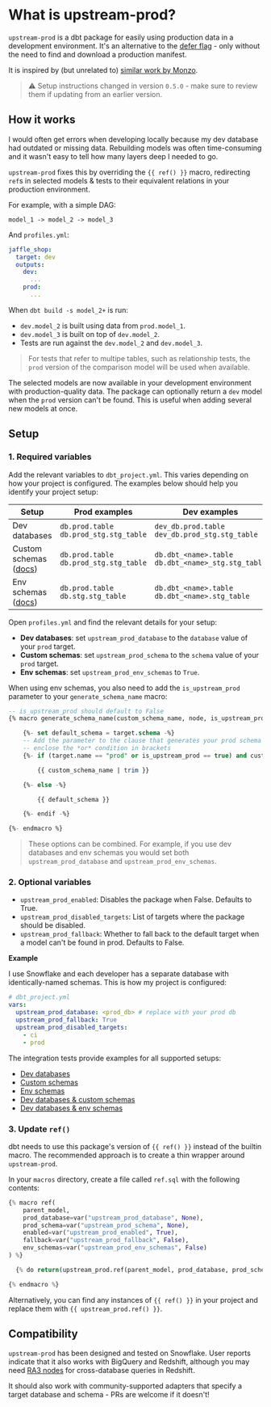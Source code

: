# What is upstream-prod?

`upstream-prod` is a dbt package for easily using production data in a development environment. It's an alternative to the [defer flag](https://docs.getdbt.com/reference/node-selection/defer) - only without the need to find and download a production manifest.

It is inspired by (but unrelated to) [similar work by Monzo](https://monzo.com/blog/2021/10/14/an-introduction-to-monzos-data-stack).

> ⚠️ Setup instructions changed in version `0.5.0` - make sure to review them if updating from an earlier version.

## How it works
I would often get errors when developing locally because my dev database had outdated or missing data. Rebuilding models was often time-consuming and it wasn't easy to tell how many layers deep I needed to go.

`upstream-prod` fixes this by overriding the `{{ ref() }}` macro, redirecting `ref`s in selected models & tests to their equivalent relations in your production environment.

For example, with a simple DAG:
```
model_1 -> model_2 -> model_3
```
And `profiles.yml`:
```yml
jaffle_shop:
  target: dev
  outputs:
    dev:
      ...
    prod:
      ...
```
When `dbt build -s model_2+` is run:
- `dev.model_2` is built using data from `prod.model_1`.
- `dev.model_3` is built on top of `dev.model_2`.
- Tests are run against the `dev.model_2` and `dev.model_3`.

> For tests that refer to multipe tables, such as relationship tests, the `prod` version of the comparison model will be used when available.

The selected models are now available in your development environment with production-quality data. The package can optionally return a `dev` model when the `prod` version can't be found. This is useful when adding several new models at once.

## Setup

### 1. Required variables

Add the relevant variables to `dbt_project.yml`. This varies depending on how your project is configured. The examples below should help you identify your project setup:

| Setup                                                                                                           | Prod examples                               | Dev examples                                            |
|-----------------------------------------------------------------------------------------------------------------|---------------------------------------------|---------------------------------------------------------|
| Dev databases                                                                                                   | `db.prod.table`</br>`db.prod_stg.stg_table` | `dev_db.prod.table`</br>`dev_db.prod_stg.stg_table`     |
| Custom schemas ([docs](https://docs.getdbt.com/docs/build/custom-schemas#what-is-a-custom-schema))              | `db.prod.table`</br>`db.prod_stg.stg_table` | `db.dbt_<name>.table`</br>`db.dbt_<name>_stg.stg_table` |
| Env schemas ([docs](https://docs.getdbt.com/docs/build/custom-schemas#advanced-custom-schema-configuration))    | `db.prod.table`</br>`db.stg.stg_table`      | `db.dbt_<name>.table`</br>`db.dbt_<name>.stg_table`     |

Open `profiles.yml` and find the relevant details for your setup:
- **Dev databases**: set `upstream_prod_database` to the `database` value of your `prod` target.
- **Custom schemas**: set `upstream_prod_schema` to the `schema` value of your `prod` target.
- **Env schemas**: set `upstream_prod_env_schemas` to `True`.

When using env schemas, you also need to add the `is_upstream_prod` parameter to your `generate_schema_name` macro:
```sql
-- is_upstream_prod should default to False
{% macro generate_schema_name(custom_schema_name, node, is_upstream_prod=False) -%}

    {%- set default_schema = target.schema -%}
    -- Add the parameter to the clause that generates your prod schema names, making sure to 
    -- enclose the *or* condition in brackets 
    {%- if (target.name == "prod" or is_upstream_prod == true) and custom_schema_name is not none -%}

        {{ custom_schema_name | trim }}

    {%- else -%}

        {{ default_schema }}

    {%- endif -%}

{%- endmacro %}
```

> These options can be combined. For example, if you use dev databases and env schemas you would set both `upstream_prod_database` and `upstream_prod_env_schemas`.

### 2. Optional variables
- `upstream_prod_enabled`: Disables the package when False. Defaults to True.
- `upstream_prod_disabled_targets`: List of targets where the package should be disabled.
- `upstream_prod_fallback`: Whether to fall back to the default target when a model can't be found in prod. Defaults to False.

**Example**

I use Snowflake and each developer has a separate database with identically-named schemas. This is how my project is configured:

```yml
# dbt_project.yml
vars:
  upstream_prod_database: <prod_db> # replace with your prod db
  upstream_prod_fallback: True
  upstream_prod_disabled_targets:
    - ci
    - prod
```

The integration tests provide examples for all supported setups:
- [Dev databases](https://github.com/LewisDavies/upstream-prod/tree/main/integration_tests/dev_db/dbt_project.yml)
- [Custom schemas](https://github.com/LewisDavies/upstream-prod/tree/main/integration_tests/dev_sch/dbt_project.yml)
- [Env schemas](https://github.com/LewisDavies/upstream-prod/tree/main/integration_tests/env_sch/dbt_project.yml)
- [Dev databases & custom schemas](https://github.com/LewisDavies/upstream-prod/tree/main/integration_tests/dev_db_dev_sch/dbt_project.yml)
- [Dev databases & env schemas](https://github.com/LewisDavies/upstream-prod/tree/main/integration_tests/dev_db_env_sch/dbt_project.yml)

### 3. Update `ref()`
dbt needs to use this package's version of `{{ ref() }}` instead of the builtin macro. The recommended approach is to create a thin wrapper around `upstream-prod`.

In your `macros` directory, create a file called `ref.sql` with the following contents:
```python
{% macro ref(
    parent_model, 
    prod_database=var("upstream_prod_database", None), 
    prod_schema=var("upstream_prod_schema", None),
    enabled=var("upstream_prod_enabled", True),
    fallback=var("upstream_prod_fallback", False),
    env_schemas=var("upstream_prod_env_schemas", False)
) %}

  {% do return(upstream_prod.ref(parent_model, prod_database, prod_schema, enabled, fallback, env_schemas)) %}

{% endmacro %}
```

Alternatively, you can find any instances of `{{ ref() }}` in your project and replace them with `{{ upstream_prod.ref() }}`.

## Compatibility
`upstream-prod` has been designed and tested on Snowflake. User reports indicate that it also works with BigQuery and Redshift, although you may need [RA3 nodes](https://aws.amazon.com/redshift/features/ra3/) for cross-database queries in Redshift.

It should also work with community-supported adapters that specify a target database and schema - PRs are welcome if it doesn't!
